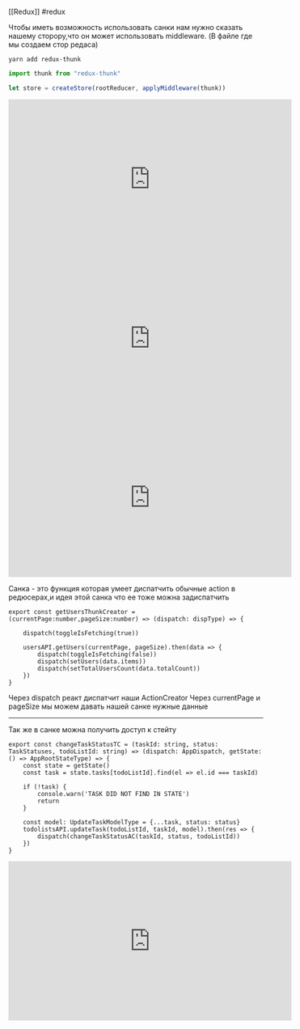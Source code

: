 [[Redux]] #redux 

Чтобы иметь возможность использовать санки нам нужно сказать нашему сторору,что он может использовать middleware. (В файле где мы создаем стор редаса)

```tsx
yarn add redux-thunk
```

```ts
import thunk from "redux-thunk"

let store = createStore(rootReducer, applyMiddleware(thunk))
```

<iframe width="560" height="315" src="https://www.youtube.com/embed/eWdnjfRu9Io" title="YouTube video player" frameborder="0" allow="accelerometer; autoplay; clipboard-write; encrypted-media; gyroscope; picture-in-picture" allowfullscreen></iframe>

<iframe width="560" height="315" src="https://www.youtube.com/embed/C-C3FLfNukU?start=1809" title="YouTube video player" frameborder="0" allow="accelerometer; autoplay; clipboard-write; encrypted-media; gyroscope; picture-in-picture" allowfullscreen></iframe>

<iframe width="560" height="315" src="https://www.youtube.com/embed/x1b1job1lUc" title="YouTube video player" frameborder="0" allow="accelerometer; autoplay; clipboard-write; encrypted-media; gyroscope; picture-in-picture" allowfullscreen></iframe>


Санка - это функция которая умеет диспатчить обычные action в редюсерах,и идея этой санка что ее тоже можна задиспатчить



```tsx
export const getUsersThunkCreator = (currentPage:number,pageSize:number) => (dispatch: dispType) => {  

    dispatch(toggleIsFetching(true))  
  
    usersAPI.getUsers(currentPage, pageSize).then(data => {  
        dispatch(toggleIsFetching(false))  
        dispatch(setUsers(data.items))  
        dispatch(setTotalUsersCount(data.totalCount))  
    })  
}
```

Через dispatch реакт диспатчит наши ActionCreator
Через currentPage и pageSize мы можем давать нашей санке нужные данные 

_______________

Так же в санке можна получить доступ к стейту

```tsx
export const changeTaskStatusTC = (taskId: string, status: TaskStatuses, todoListId: string) => (dispatch: AppDispatch, getState: () => AppRootStateType) => {  
    const state = getState()  
    const task = state.tasks[todoListId].find(el => el.id === taskId)  
  
    if (!task) {  
        console.warn('TASK DID NOT FIND IN STATE')  
        return  
    }  
  
    const model: UpdateTaskModelType = {...task, status: status}  
    todolistsAPI.updateTask(todoListId, taskId, model).then(res => {  
        dispatch(changeTaskStatusAC(taskId, status, todoListId))  
    })  
}
```

<iframe width="560" height="315" src="https://www.youtube.com/embed/x1b1job1lUc?start=5417" title="YouTube video player" frameborder="0" allow="accelerometer; autoplay; clipboard-write; encrypted-media; gyroscope; picture-in-picture" allowfullscreen></iframe>
